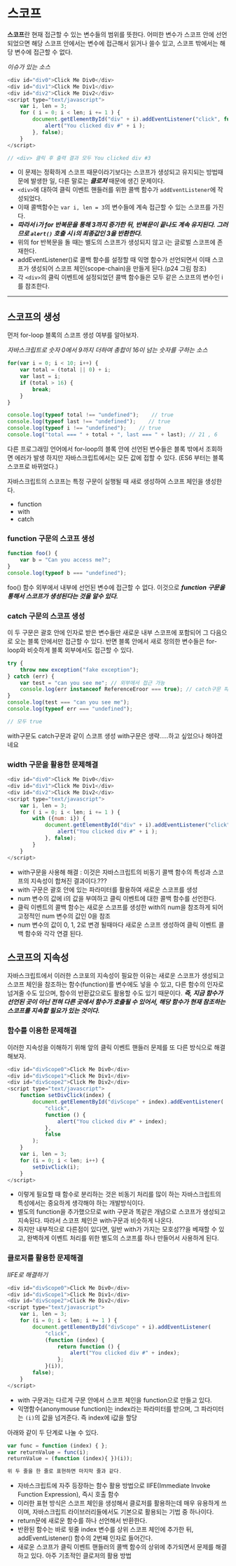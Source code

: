 # 스코프

**스코프**란 현재 접근할 수 있는 변수들의 범위를 뜻한다.
어떠한 변수가 스코프 안에 선언되었으면 해당 스코프 안에서는 변수에 접근해서 읽거나 쓸수 있고, 스코프 밖에서는 해당 변수에 접근할 수 없다.

*이슈가 있는 소스*

``` js
<div id="div0">Click Me Div0</div>
<div id="div1">Click Me Div1</div>
<div id="div2">Click Me Div2</div>
<script type="text/javascript">
    var i, len = 3;
    for ( i = 0; i < len; i += 1 ) {
        document.getElementById("div" + i).addEventListener("click", function () {
            alert("You clicked div #" + i );
        }, false);
    }
</script>

// <div> 클릭 후 출력 결과 모두 You clicked div #3
```

* 이 문제는 정확하게 스코프 때문이라기보다는 스코프가 생성되고 유지되는 방법때문에 발생한 일, 다른 말로는 ***클로저*** 때문에 생긴 문제이다.
* `<div>`에 대하여 클릭 이벤트 핸들러를 위한 콜백 함수가 `addEventListener`에 작성되었다.
* 이때 콜백함수는 `var i, len = 3`의 변수들에 계속 접근할 수 있는 스코프를 가진다.
* ***따라서 i가 for 반복문을 통해 3까지 증가한 뒤, 반복문이 끝나도 계속 유지된다. 그러므로 `alert()` 호출 시 i의 최종값인 3을 반환한다.***
* 위의 for 반복문을 돌 때는 별도의 스코프가 생성되지 않고 i는 글로벌 스코프에 존재한다.
* addEventListener()로 콜백 함수를 설정할 때 익명 함수가 선언되면서 이때 스코프가 생성되어 스코프 체인(scope-chain)을 만들게 된다.(p24 그림 참조)
* 각 `<div>`의 클릭 이벤트에 설정되었던 콜백 함수들은 모두 같은 스코프의 변수인 i를 참조한다.

---

## 스코프의 생성

먼저 for-loop 블록의 스코프 생성 여부를 알아보자.

*자바스크립트로 숫자 0에서 9까지 더하여 총합이 16이 넘는 숫자를 구하는 소스*

``` js
for(var i = 0; i < 10; i++) {
    var total = (total || 0) + i;
    var last = i;
    if (total > 16) {
        break;
    }
}

console.log(typeof total !== "undefined");    // true
console.log(typeof last !== "undefined");    // true
console.log(typeof i !== "undefined");    // true
console.log("total === " + total + ", last === " + last); // 21 , 6
```

다른 프로그래밍 언어에서 for-loop의 블록 안에 선언된 변수들은 블록 밖에서 조회하면 에러가 발생
하지만 자바스크립트에서는 모든 값에 접할 수 있다. (ES6 부터는 블록스코프로 바뀌었다.)

자바스크립트의 스코프는 특정 구문이 실행될 때 새로 생성하여 스코프 체인을 생성한다.

* function
* with
* catch

### function 구문의 스코프 생성

``` js
function foo() {
    var b = "Can you access me?";
}
console.log(typeof b === "undefined");
```

foo() 함수 외부에서 내부에 선언된 변수에 접근할 수 없다.
이것으로 ***function 구문을 통해서 스코프가 생성된다는 것을 알수 있다.***

### catch 구문의 스코프 생성

이 두 구문은 괄호 안에 인자로 받은 변수들만 새로운 내부 스코프에 포함되어 그 다음으로 오는 블록 안에서만 접근할 수 있다.
반면 블록 안에서 새로 정의한 변수들은 for-loop와 비슷하게 블록 외부에서도 접근할 수 있다.

``` js
try {
    throw new exception("fake exception");
} catch (err) {
    var test = "can you see me"; // 외부에서 접근 가능
    console.log(err instanceof ReferenceEroor === true); // catch구문 파라미터 err변수는 블록 내부에서 접근 가능 하지만 외부에서 접근할 없다.
}
console.log(test === "can you see me");
console.log(typeof err === "undefined");

// 모두 true
```

with구문도 catch구문과 같이 스코프 생성
with구문은 생략.....하고 싶었으나 해야겠네요

### width 구문을 활용한 문제해결

``` js
<div id="div0">Click Me Div0</div>
<div id="div1">Click Me Div1</div>
<div id="div2">Click Me Div2</div>
<script type="text/javascript">
    var i, len = 3;
    for ( i = 0; i < len; i += 1 ) {
        with ({num: i}) {
            document.getElementById("div" + i).addEventListener("click", function () {
                alert("You clicked div #" + i );
            }, false);
        }
    }
</script>
```

* with구문을 사용해 해결 : 이것은 자바스크립트의 비동기 콜백 함수의 특성과 스코프의 지속성이 합쳐진 결과이다.???
* with 구문은 괄호 안에 있는 파라미터를 활용하여 새로운 스코프를 생성
* num 변수의 값에 i의 값을 부여하고 클릭 이벤트에 대한 콜백 함수를 선언한다.
* 클릭 이벤트의 콜백 함수는 새로운 스코프를 생성한 with의 num을 참조하게 되어 고정적인 num 변수의 값인 0을 참조
* num 변수의 값이 0, 1, 2로 변경 될때마다 새로운 스코프 생성하여 클릭 이벤트 콜백 함수와 각각 연결 된다.

## 스코프의 지속성

자바스크립트에서 이러한 스코포의 지속성이 필요한 이유는 새로운 스코프가 생성되고 스코프 체인을 참조하는 함수(function)를 변수에도 넣을 수 있고, 다른 함수의 인자로 넘겨줄 수도 있으며, 함수의 반환값으로도 활용할 수도 있기 때문이다. ***즉, 지금 함수가 선언된 곳이 아닌 전혀 다른 곳에서 함수가 호출될 수 있어서, 해당 함수가 현재 참조하는 스코프를 지속할 필요가 있는 것이다.***

### 함수를 이용한 문제해결

이러한 지속성을 이해하기 위해 앞의 클릭 이벤트 핸들러 문제를 또 다른 방식으로 해결해보자.

``` js
<div id="divScope0">Click Me Div0</div>
<div id="divScope1">Click Me Div1</div>
<div id="divScope2">Click Me Div2</div>
<script type="text/javascript">
    function setDivClick(index) {
        document.getElementById("divScope" + index).addEventListener(
            "click",
            function () {
                alert("You clicked div #" + index);
            },
            false
        );
    }
    var i, len = 3;
    for (i = 0; i < len; i++) {
        setDivClick(i);
    }
</script>
```

* 이렇게 필요할 때 함수로 분리하는 것은 비동기 처리를 많이 하는 자바스크립트의 특성에서는 중요하게 생각해야 하는 개발방식이다.
* 별도의 function을 추가했으므로 with 구문과 똑같은 개념으로 스코프가 생성되고 지속된다. 따라서 스코프 체인은 with구문과 비슷하게 나온다.
* 하지만 내부적으로 다른점이 있다면, 일반 with가 가지는 모호성??을 베재할 수 있고, 완벽하게 이벤트 처리를 위한 별도의 스코프를 하나 만들어서 사용하게 된다.

### 클로저를 활용한 문제해결

*IIFE로 해결하기*
``` js
<div id="divScope0">Click Me Div0</div>
<div id="divScope1">Click Me Div1</div>
<div id="divScope2">Click Me Div2</div>
<script type="text/javascript">
    var i, len = 3;
    for (i = 0; i < len; i += 1 ) {
        document.getElementById("divScope" + i).addEventListener(
            "click",
            (function (index) {
                return function () {
                    alert("You clicked div #" + index);
                };
            }(i)),
        false);
    }
</script>
```

* with 구문과는 다르게 구문 안에서 스코프 체인을 function으로 만들고 있다.
* 익명함수(anonymouse function)는 index라는 파라미터를 받으며, 그 파라미터는 `(i)`의 값을 넘겨준다. 즉 index에 i값을 할당

아래와 같이 두 단계로 나눌 수 있다.

``` js
var func = function (index) { };
var returnValue = func(i);
returnValue = (function (index){ })(i));

위 두 줄을 한 줄로 표현하면 마지막 줄과 같다.
```

* 자바스크립트에 자주 등장하는 함수 활용 방법으로 IIFE(Immediate Invoke Function Expression), 즉시 호출 함수
* 이러한 표현 방식은 스코프 체인을 생성해서 클로저를 활용하는데 매우 유용하게 쓰이며, 자바스크립트 라이브러리들에서도 기본으로 활용되는 기법 중 하나이다.
* return문에 새로운 함수를 하나 선언해서 반환한다.
* 반환된 함수는 바로 윗줄 index 변수를 상위 스코프 체인에 추가한 뒤, addEventListener() 함수의 2번째 인자로 들어간다.
* 새로운 스코프가 클릭 이벤트 핸들러의 콜백 함수의 상위에 추가되면서 문제를 해결하고 있다. 아주 기초적인 클로저의 활용 방법
